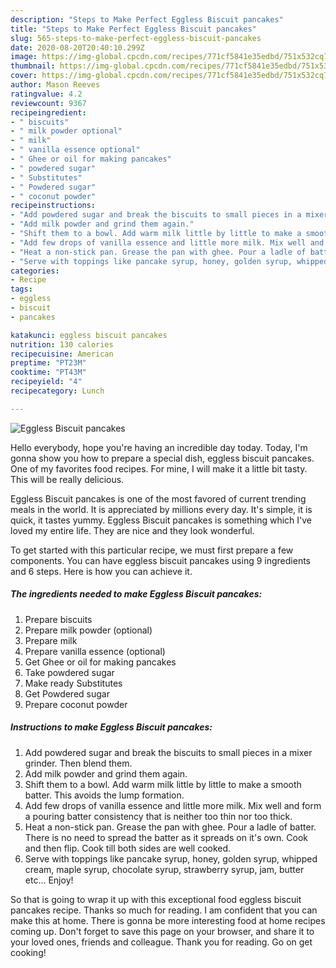 ```yaml
---
description: "Steps to Make Perfect Eggless Biscuit pancakes"
title: "Steps to Make Perfect Eggless Biscuit pancakes"
slug: 565-steps-to-make-perfect-eggless-biscuit-pancakes
date: 2020-08-20T20:40:10.299Z
image: https://img-global.cpcdn.com/recipes/771cf5841e35edbd/751x532cq70/eggless-biscuit-pancakes-recipe-main-photo.jpg
thumbnail: https://img-global.cpcdn.com/recipes/771cf5841e35edbd/751x532cq70/eggless-biscuit-pancakes-recipe-main-photo.jpg
cover: https://img-global.cpcdn.com/recipes/771cf5841e35edbd/751x532cq70/eggless-biscuit-pancakes-recipe-main-photo.jpg
author: Mason Reeves
ratingvalue: 4.2
reviewcount: 9367
recipeingredient:
- " biscuits"
- " milk powder optional"
- " milk"
- " vanilla essence optional"
- " Ghee or oil for making pancakes"
- " powdered sugar"
- " Substitutes"
- " Powdered sugar"
- " coconut powder"
recipeinstructions:
- "Add powdered sugar and break the biscuits to small pieces in a mixer grinder. Then blend them."
- "Add milk powder and grind them again."
- "Shift them to a bowl. Add warm milk little by little to make a smooth batter. This avoids the lump formation."
- "Add few drops of vanilla essence and little more milk. Mix well and form a pouring batter consistency that is neither too thin nor too thick."
- "Heat a non-stick pan. Grease the pan with ghee. Pour a ladle of batter. There is no need to spread the batter as it spreads on it&#39;s own. Cook and then flip. Cook till both sides are well cooked."
- "Serve with toppings like pancake syrup, honey, golden syrup, whipped cream, maple syrup, chocolate syrup, strawberry syrup, jam, butter etc... Enjoy!"
categories:
- Recipe
tags:
- eggless
- biscuit
- pancakes

katakunci: eggless biscuit pancakes 
nutrition: 130 calories
recipecuisine: American
preptime: "PT23M"
cooktime: "PT43M"
recipeyield: "4"
recipecategory: Lunch

---
```



![Eggless Biscuit pancakes](https://img-global.cpcdn.com/recipes/771cf5841e35edbd/751x532cq70/eggless-biscuit-pancakes-recipe-main-photo.jpg)

Hello everybody, hope you're having an incredible day today. Today, I'm gonna show you how to prepare a special dish, eggless biscuit pancakes. One of my favorites food recipes. For mine, I will make it a little bit tasty. This will be really delicious.

Eggless Biscuit pancakes is one of the most favored of current trending meals in the world. It is appreciated by millions every day. It's simple, it is quick, it tastes yummy. Eggless Biscuit pancakes is something which I've loved my entire life. They are nice and they look wonderful.




To get started with this particular recipe, we must first prepare a few components. You can have eggless biscuit pancakes using 9 ingredients and 6 steps. Here is how you can achieve it.

<!--inarticleads1-->

##### The ingredients needed to make Eggless Biscuit pancakes:

1. Prepare  biscuits
1. Prepare  milk powder (optional)
1. Prepare  milk
1. Prepare  vanilla essence (optional)
1. Get  Ghee or oil for making pancakes
1. Take  powdered sugar
1. Make ready  Substitutes
1. Get  Powdered sugar
1. Prepare  coconut powder




<!--inarticleads2-->

##### Instructions to make Eggless Biscuit pancakes:

1. Add powdered sugar and break the biscuits to small pieces in a mixer grinder. Then blend them.
1. Add milk powder and grind them again.
1. Shift them to a bowl. Add warm milk little by little to make a smooth batter. This avoids the lump formation.
1. Add few drops of vanilla essence and little more milk. Mix well and form a pouring batter consistency that is neither too thin nor too thick.
1. Heat a non-stick pan. Grease the pan with ghee. Pour a ladle of batter. There is no need to spread the batter as it spreads on it&#39;s own. Cook and then flip. Cook till both sides are well cooked.
1. Serve with toppings like pancake syrup, honey, golden syrup, whipped cream, maple syrup, chocolate syrup, strawberry syrup, jam, butter etc... Enjoy!




So that is going to wrap it up with this exceptional food eggless biscuit pancakes recipe. Thanks so much for reading. I am confident that you can make this at home. There is gonna be more interesting food at home recipes coming up. Don't forget to save this page on your browser, and share it to your loved ones, friends and colleague. Thank you for reading. Go on get cooking!
